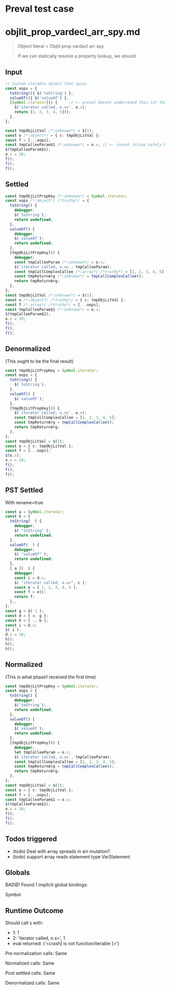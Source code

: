 # Preval test case

# objlit_prop_vardecl_arr_spy.md

> Object literal > Objlit prop vardecl arr spy
>
> If we can statically resolve a property lookup, we should

## Input

`````js filename=intro
// Custom iterable object that spies
const oops = {
  toString(){ $('toString') },
  valueOf(){ $('valueOf') },
  [Symbol.iterator]() {     // <- preval doesnt understand this (at the time of writing)
    $('iterator called, o.x=', o.x);
    return [1, 2, 3, 4, 5]();
  },
};

const tmpObjLitVal /*:unknown*/ = $(1);
const o /*:object*/ = { x: tmpObjLitVal };
const f = [...oops];
const tmpCalleeParam$1 /*:unknown*/ = o.x; // <- cannot inline safely because f will spy
$(tmpCalleeParam$1);
o.x = 10;
f();
f();
f();
`````


## Settled


`````js filename=intro
const tmpObjLitPropKey /*:unknown*/ = Symbol.iterator;
const oops /*:object*/ /*truthy*/ = {
  toString() {
    debugger;
    $(`toString`);
    return undefined;
  },
  valueOf() {
    debugger;
    $(`valueOf`);
    return undefined;
  },
  [tmpObjLitPropKey]() {
    debugger;
    const tmpCalleeParam /*:unknown*/ = o.x;
    $(`iterator called, o.x=`, tmpCalleeParam);
    const tmpCallComplexCallee /*:array*/ /*truthy*/ = [1, 2, 3, 4, 5];
    const tmpReturnArg /*:unknown*/ = tmpCallComplexCallee();
    return tmpReturnArg;
  },
};
const tmpObjLitVal /*:unknown*/ = $(1);
const o /*:object*/ /*truthy*/ = { x: tmpObjLitVal };
const f /*:array*/ /*truthy*/ = [...oops];
const tmpCalleeParam$1 /*:unknown*/ = o.x;
$(tmpCalleeParam$1);
o.x = 10;
f();
f();
f();
`````


## Denormalized
(This ought to be the final result)

`````js filename=intro
const tmpObjLitPropKey = Symbol.iterator;
const oops = {
  toString() {
    $(`toString`);
  },
  valueOf() {
    $(`valueOf`);
  },
  [tmpObjLitPropKey]() {
    $(`iterator called, o.x=`, o.x);
    const tmpCallComplexCallee = [1, 2, 3, 4, 5];
    const tmpReturnArg = tmpCallComplexCallee();
    return tmpReturnArg;
  },
};
const tmpObjLitVal = $(1);
const o = { x: tmpObjLitVal };
const f = [...oops];
$(o.x);
o.x = 10;
f();
f();
f();
`````


## PST Settled
With rename=true

`````js filename=intro
const a = Symbol.iterator;
const b = {
  toString(  ) {
    debugger;
    $( "toString" );
    return undefined;
  },
  valueOf(  ) {
    debugger;
    $( "valueOf" );
    return undefined;
  },
  [ a ](  ) {
    debugger;
    const c = d.x;
    $( "iterator called, o.x=", c );
    const e = [ 1, 2, 3, 4, 5 ];
    const f = e();
    return f;
  },,
};
const g = $( 1 );
const d = { x: g };
const h = [ ...b ];
const i = d.x;
$( i );
d.x = 10;
h();
h();
h();
`````


## Normalized
(This is what phase1 received the first time)

`````js filename=intro
const tmpObjLitPropKey = Symbol.iterator;
const oops = {
  toString() {
    debugger;
    $(`toString`);
    return undefined;
  },
  valueOf() {
    debugger;
    $(`valueOf`);
    return undefined;
  },
  [tmpObjLitPropKey]() {
    debugger;
    let tmpCalleeParam = o.x;
    $(`iterator called, o.x=`, tmpCalleeParam);
    const tmpCallComplexCallee = [1, 2, 3, 4, 5];
    const tmpReturnArg = tmpCallComplexCallee();
    return tmpReturnArg;
  },
};
const tmpObjLitVal = $(1);
const o = { x: tmpObjLitVal };
const f = [...oops];
const tmpCalleeParam$1 = o.x;
$(tmpCalleeParam$1);
o.x = 10;
f();
f();
f();
`````


## Todos triggered


- (todo) Deal with array spreads in arr mutation?
- (todo) support array reads statement type VarStatement


## Globals


BAD@! Found 1 implicit global bindings:

Symbol


## Runtime Outcome


Should call `$` with:
 - 1: 1
 - 2: 'iterator called, o.x=', 1
 - eval returned: ('<crash[ <ref> is not function/iterable ]>')

Pre normalization calls: Same

Normalized calls: Same

Post settled calls: Same

Denormalized calls: Same

